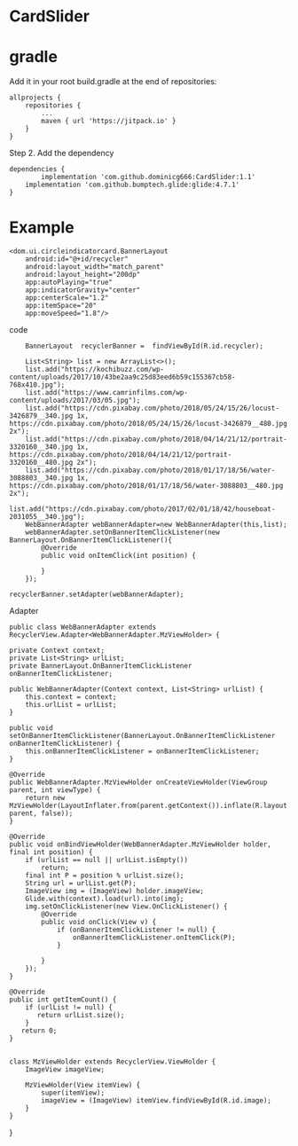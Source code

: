 # CardSlider
# gradle

Add it in your root build.gradle at the end of repositories:

	allprojects {
		repositories {
			...
			maven { url 'https://jitpack.io' }
		}
	}
Step 2. Add the dependency

	dependencies {
	        implementation 'com.github.dominicg666:CardSlider:1.1'
		implementation 'com.github.bumptech.glide:glide:4.7.1'
	}
	
	
# Example

    <dom.ui.circleindicatorcard.BannerLayout
        android:id="@+id/recycler"
        android:layout_width="match_parent"
        android:layout_height="200dp"
        app:autoPlaying="true"
        app:indicatorGravity="center"
        app:centerScale="1.2"
        app:itemSpace="20"
        app:moveSpeed="1.8"/>
	
 code
 
        BannerLayout  recyclerBanner =  findViewById(R.id.recycler);

        List<String> list = new ArrayList<>();
        list.add("https://kochibuzz.com/wp-content/uploads/2017/10/43be2aa9c25d83eed6b59c155367cb58-768x410.jpg");
        list.add("https://www.camrinfilms.com/wp-content/uploads/2017/03/05.jpg");
        list.add("https://cdn.pixabay.com/photo/2018/05/24/15/26/locust-3426879__340.jpg 1x,         https://cdn.pixabay.com/photo/2018/05/24/15/26/locust-3426879__480.jpg 2x");
        list.add("https://cdn.pixabay.com/photo/2018/04/14/21/12/portrait-3320160__340.jpg 1x, https://cdn.pixabay.com/photo/2018/04/14/21/12/portrait-3320160__480.jpg 2x");
        list.add("https://cdn.pixabay.com/photo/2018/01/17/18/56/water-3088803__340.jpg 1x, https://cdn.pixabay.com/photo/2018/01/17/18/56/water-3088803__480.jpg 2x");
        list.add("https://cdn.pixabay.com/photo/2017/02/01/18/42/houseboat-2031055__340.jpg");
        WebBannerAdapter webBannerAdapter=new WebBannerAdapter(this,list);
        webBannerAdapter.setOnBannerItemClickListener(new BannerLayout.OnBannerItemClickListener(){
            @Override
            public void onItemClick(int position) {

            }
        });
	
	recyclerBanner.setAdapter(webBannerAdapter);
	
Adapter
    
    
    public class WebBannerAdapter extends RecyclerView.Adapter<WebBannerAdapter.MzViewHolder> {

    private Context context;
    private List<String> urlList;
    private BannerLayout.OnBannerItemClickListener onBannerItemClickListener;

    public WebBannerAdapter(Context context, List<String> urlList) {
        this.context = context;
        this.urlList = urlList;
    }

    public void setOnBannerItemClickListener(BannerLayout.OnBannerItemClickListener onBannerItemClickListener) {
        this.onBannerItemClickListener = onBannerItemClickListener;
    }

    @Override
    public WebBannerAdapter.MzViewHolder onCreateViewHolder(ViewGroup parent, int viewType) {
        return new MzViewHolder(LayoutInflater.from(parent.getContext()).inflate(R.layout.item_image, parent, false));
    }

    @Override
    public void onBindViewHolder(WebBannerAdapter.MzViewHolder holder, final int position) {
        if (urlList == null || urlList.isEmpty())
            return;
        final int P = position % urlList.size();
        String url = urlList.get(P);
        ImageView img = (ImageView) holder.imageView;
        Glide.with(context).load(url).into(img);
        img.setOnClickListener(new View.OnClickListener() {
            @Override
            public void onClick(View v) {
                if (onBannerItemClickListener != null) {
                    onBannerItemClickListener.onItemClick(P);
                }

            }
        });
    }

    @Override
    public int getItemCount() {
        if (urlList != null) {
           return urlList.size();
        }
       return 0;
    }


    class MzViewHolder extends RecyclerView.ViewHolder {
        ImageView imageView;

        MzViewHolder(View itemView) {
            super(itemView);
            imageView = (ImageView) itemView.findViewById(R.id.image);
        }
    }

   }

	
	
